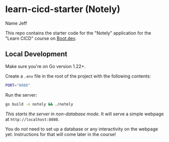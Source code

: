 # learn-cicd-starter (Notely)

Name Jeff

This repo contains the starter code for the "Notely" application for the "Learn CICD" course on [Boot.dev](https://boot.dev).

## Local Development

Make sure you're on Go version 1.22+.

Create a `.env` file in the root of the project with the following contents:

```bash
PORT="8080"
```

Run the server:

```bash
go build -o notely && ./notely
```

*This starts the server in non-database mode.* It will serve a simple webpage at `http://localhost:8080`.

You do *not* need to set up a database or any interactivity on the webpage yet. Instructions for that will come later in the course!
